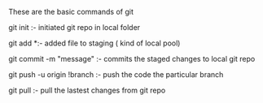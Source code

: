 These are the basic commands of git

git init :- initiated git repo in local folder

git add *:- added file to staging ( kind of local pool)

git commit -m "message" :- commits the staged changes to local git repo

git push -u origin !branch :- push the code the particular branch

git pull :- pull the lastest changes from git repo
